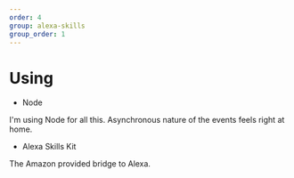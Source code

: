 ```yaml
---
order: 4
group: alexa-skills
group_order: 1
---
```


# Using

* Node

I'm using Node for all this. Asynchronous nature of the events feels right at home.

* Alexa Skills Kit

The Amazon provided bridge to Alexa.
